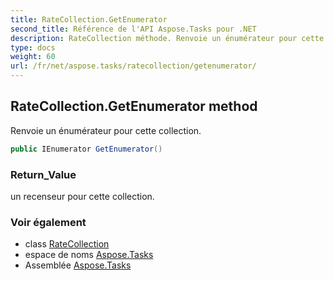 ```yaml
---
title: RateCollection.GetEnumerator
second_title: Référence de l'API Aspose.Tasks pour .NET
description: RateCollection méthode. Renvoie un énumérateur pour cette collection.
type: docs
weight: 60
url: /fr/net/aspose.tasks/ratecollection/getenumerator/
---
```

## RateCollection.GetEnumerator method

Renvoie un énumérateur pour cette collection.

```csharp
public IEnumerator GetEnumerator()
```

### Return_Value

un recenseur pour cette collection.

### Voir également

* class [RateCollection](../)
* espace de noms [Aspose.Tasks](../../ratecollection/)
* Assemblée [Aspose.Tasks](../../../)


